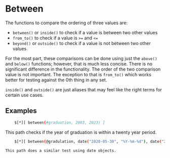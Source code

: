 
# Between

The functions to compare the ordering of three values are:

- `between()` or `inside()` to check if a value is between two other values
- `from_to()` to check if a value is `>=` and `<=`
- `beyond()` or `outside()` to check if a value is not between two other values

For the most part, these comparisons can be done using just the `above()` and `below()` functions; however, that is much less concise. There is no significant difference in the functionality. The order of the two comparison value is not important. The exception to that is `from_to()` which works better for testing against the 0th thing in any set.

`inside()` and `outside()` are just aliases that may feel like the right terms for certain use cases.

## Examples

```bash
    $[*][ between(#graduation, 2003, 2023) ]
```
This path checks if the year of graduation is within a twenty year period.

```bash
    $[*][ between(@gradulation, date("2020-05-30", "%Y-%m-%d"), date("2000-05-30", "%Y-%m-%d"))]

This path does a similar test using date objects.

